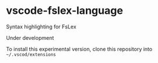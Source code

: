# vscode-fslex-language

Syntax highlighting for FsLex

Under development

To install this experimental version, clone this repository into `~/.vscod/extensions`
